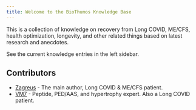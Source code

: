 ```yaml
---
title: Welcome to the BioThumos Knowledge Base
---
```


This is a collection of knowledge on recovery from Long COVID, ME/CFS, health optimization, longevity, and other related things based on latest research and anecdotes.

See the current knowledge entries in the left sidebar.

## Contributors
* [Zagreus](https://x.com/zagreusrevival) - The main author, Long COVID & ME/CFS patient.
* [VM7](https://x.com/0xVM7) - Peptide, PED/AAS, and hypertrophy expert. Also a Long COVID patient.
